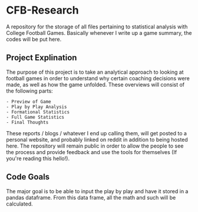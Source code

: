 # CFB-Research
A repository for the storage of all files pertaining to statistical analysis with College Football Games. Basically whenever I write up a game summary, the codes will be put here.

## Project Explination

The purpose of this project is to take an analytical approach to looking at football games in order to understand why certain coaching decisions were made, as well as how the game unfolded. These overviews will consist of the following parts:

	- Preview of Game
	- Play by Play Analysis
	- Formational Statistics
	- Full Game Statistics
	- Final Thoughts

These reports / blogs / whatever I end up calling them, will get posted to a personal website, and probably linked on reddit in addition to being hosted here. The repository will remain public in order to allow the people to see the process and provide feedback and use the tools for themselves (If you're reading this hello!).

## Code Goals

The major goal is to be able to input the play by play and have it stored in a pandas dataframe. From this data frame, all the math and such will be calculated.
